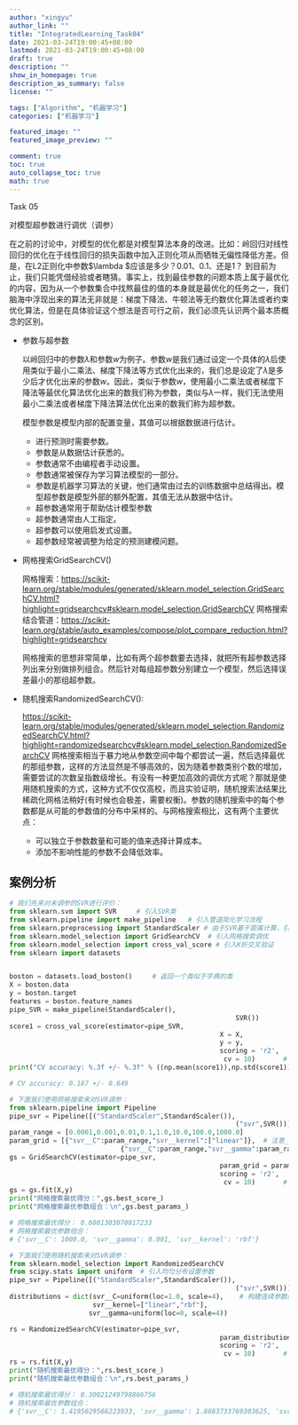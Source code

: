 ```yaml
---
author: "xingyu"
author_link: ""
title: "IntegratedLearning_Task04"
date: 2021-03-24T19:00:45+08:00
lastmod: 2021-03-24T19:00:45+08:00
draft: true
description: ""
show_in_homepage: true
description_as_summary: false
license: ""

tags: ["Algorithm", "机器学习"]
categories: ["机器学习"]

featured_image: ""
featured_image_preview: ""

comment: true
toc: true
auto_collapse_toc: true
math: true
---
```


Task 05

对模型超参数进行调优（调参）

<!--more-->

在之前的讨论中，对模型的优化都是对模型算法本身的改进。比如：岭回归对线性回归的优化在于线性回归的损失函数中加入正则化项从而牺牲无偏性降低方差。但是，在L2正则化中参数$\lambda $应该是多少？0.01、0.1、还是1？ 到目前为止，我们只能凭借经验或者瞎猜。事实上，找到最佳参数的问题本质上属于最优化的内容，因为从一个参数集合中找熬最佳的值的本身就是最优化的任务之一，我们脑海中浮现出来的算法无非就是：梯度下降法、牛顿法等无约数优化算法或者约束优化算法，但是在具体验证这个想法是否可行之前，我们必须先认识两个最本质概念的区别。

* 参数与超参数

  以岭回归中的参数$\lambda$和参数$w$为例子。参数$w$是我们通过设定一个具体的$\lambda$后使用类似于最小二乘法、梯度下降法等方式优化出来的，我们总是设定了$\lambda$是多少后才优化出来的参数$w$。因此，类似于参数$w$，使用最小二乘法或者梯度下降法等最优化算法优化出来的数我们称为参数，类似与$\lambda$一样，我们无法使用最小二乘法或者梯度下降法算法优化出来的数我们称为超参数。

  模型参数是模型内部的配置变量，其值可以根据数据进行估计。

  * 进行预测时需要参数。
  * 参数是从数据估计获悉的。
  * 参数通常不由编程者手动设置。
  * 参数通常被保存为学习算法模型的一部分。
  * 参数是机器学习算法的关键，他们通常由过去的训练数据中总结得出。模型超参数是模型外部的额外配置，其值无法从数据中估计。
  * 超参数通常用于帮助估计模型参数
  * 超参数通常由人工指定。
  * 超参数可以使用启发式设置。
  * 超参数经常被调整为给定的预测建模问题。

* 网格搜索GridSearchCV()

  网格搜索：https://scikit-learn.org/stable/modules/generated/sklearn.model_selection.GridSearchCV.html?highlight=gridsearchcv#sklearn.model_selection.GridSearchCV
  网格搜索结合管道：https://scikit-learn.org/stable/auto_examples/compose/plot_compare_reduction.html?highlight=gridsearchcv

  网格搜索的思想非常简单，比如有两个超参数要去选择，就把所有超参数选择列出来分别做排列组合。然后针对每组超参数分别建立一个模型，然后选择误差最小的那组超参数。

* 随机搜索RandomizedSearchCV():

  https://scikit-learn.org/stable/modules/generated/sklearn.model_selection.RandomizedSearchCV.html?highlight=randomizedsearchcv#sklearn.model_selection.RandomizedSearchCV
  网格搜索相当于暴力地从参数空间中每个都尝试一遍，然后选择最优的那组参数，这样的方法显然是不够高效的，因为随着参数类别个数的增加，需要尝试的次数呈指数级增长。有没有一种更加高效的调优方式呢？那就是使用随机搜索的方式，这种方式不仅仅高校，而且实验证明，随机搜索法结果比稀疏化网格法稍好(有时候也会极差，需要权衡)。参数的随机搜索中的每个参数都是从可能的参数值的分布中采样的。与网格搜索相比，这有两个主要优点：

  - 可以独立于参数数量和可能的值来选择计算成本。
  - 添加不影响性能的参数不会降低效率。

## 案例分析

```python
# 我们先来对未调参的SVR进行评价： 
from sklearn.svm import SVR     # 引入SVR类
from sklearn.pipeline import make_pipeline   # 引入管道简化学习流程
from sklearn.preprocessing import StandardScaler # 由于SVR基于距离计算，引入对数据进行标准化的类
from sklearn.model_selection import GridSearchCV  # 引入网格搜索调优
from sklearn.model_selection import cross_val_score # 引入K折交叉验证
from sklearn import datasets


boston = datasets.load_boston()     # 返回一个类似于字典的类
X = boston.data
y = boston.target
features = boston.feature_names
pipe_SVR = make_pipeline(StandardScaler(),
                                                         SVR())
score1 = cross_val_score(estimator=pipe_SVR,
                                                     X = X,
                                                     y = y,
                                                     scoring = 'r2',
                                                      cv = 10)       # 10折交叉验证
print("CV accuracy: %.3f +/- %.3f" % ((np.mean(score1)),np.std(score1)))

# CV accuracy: 0.187 +/- 0.649
```



```python
# 下面我们使用网格搜索来对SVR调参：
from sklearn.pipeline import Pipeline
pipe_svr = Pipeline([("StandardScaler",StandardScaler()),
                                                         ("svr",SVR())])
param_range = [0.0001,0.001,0.01,0.1,1.0,10.0,100.0,1000.0]
param_grid = [{"svr__C":param_range,"svr__kernel":["linear"]},  # 注意__是指两个下划线，一个下划线会报错的
                            {"svr__C":param_range,"svr__gamma":param_range,"svr__kernel":["rbf"]}]
gs = GridSearchCV(estimator=pipe_svr,
                                                     param_grid = param_grid,
                                                     scoring = 'r2',
                                                      cv = 10)       # 10折交叉验证
gs = gs.fit(X,y)
print("网格搜索最优得分：",gs.best_score_)
print("网格搜索最优参数组合：\n",gs.best_params_)

# 网格搜索最优得分： 0.6081303070817233
# 网格搜索最优参数组合：
# {'svr__C': 1000.0, 'svr__gamma': 0.001, 'svr__kernel': 'rbf'}
```

```python
# 下面我们使用随机搜索来对SVR调参：
from sklearn.model_selection import RandomizedSearchCV
from scipy.stats import uniform  # 引入均匀分布设置参数
pipe_svr = Pipeline([("StandardScaler",StandardScaler()),
                                                         ("svr",SVR())])
distributions = dict(svr__C=uniform(loc=1.0, scale=4),    # 构建连续参数的分布
                     svr__kernel=["linear","rbf"],                                   # 离散参数的集合
                    svr__gamma=uniform(loc=0, scale=4))

rs = RandomizedSearchCV(estimator=pipe_svr,
                                                     param_distributions = distributions,
                                                     scoring = 'r2',
                                                      cv = 10)       # 10折交叉验证
rs = rs.fit(X,y)
print("随机搜索最优得分：",rs.best_score_)
print("随机搜索最优参数组合：\n",rs.best_params_)

# 随机搜索最优得分： 0.30021249798866756
# 随机搜索最优参数组合：
# {'svr__C': 1.4195029566223933, 'svr__gamma': 1.8683733769303625, 'svr__kernel': 'linear'}
```

